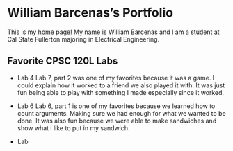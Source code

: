 # William Barcenas’s Portfolio 

This is my home page! My name is William Barcenas and I am a student at Cal State Fullerton majoring in Electrical Engineering.

## Favorite CPSC 120L Labs

* Lab 4 
Lab 7, part 2 was one of my favorites because it was a game. I could explain how it worked to a friend we also played it with. It was just fun being able to play with something I made especially since it worked. 

* Lab 6
Lab 6, part 1 is one of my favorites because we learned how to count arguments. Making sure we had enough for what we wanted to be done. It was also fun because we were able to make sandwiches and show what i like to put in my sandwich.


* Lab 

